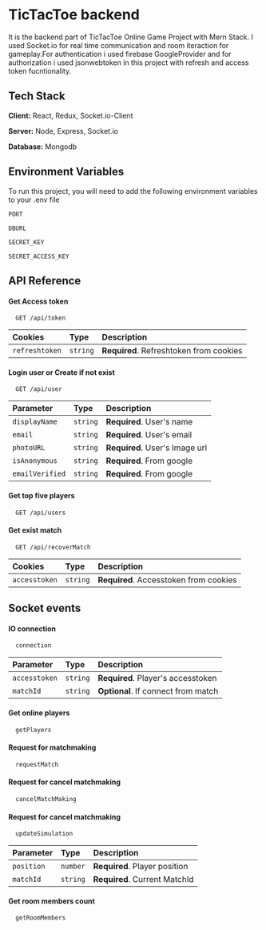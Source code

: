 # TicTacToe backend

It is the backend part of TicTacToe Online Game Project with Mern Stack.
I used Socket.io for real time communication and room iteraction for gameplay.For authentication i used firebase GoogleProvider and for authorization i used jsonwebtoken in this project with refresh and access token fucntionality.


## Tech Stack

**Client:** React, Redux, Socket.io-Client

**Server:** Node, Express, Socket.io

**Database:** Mongodb

## Environment Variables

To run this project, you will need to add the following environment variables to your .env file

`PORT`

`DBURL`

`SECRET_KEY`

`SECRET_ACCESS_KEY`

## API Reference

#### Get Access token

```http
  GET /api/token
```

| Cookies        | Type     | Description                             |
| :------------- | :------- | :-------------------------------------- |
| `refreshtoken` | `string` | **Required**. Refreshtoken from cookies |

#### Login user or Create if not exist

```http
  GET /api/user
```

| Parameter       | Type     | Description                    |
| :-------------- | :------- | :----------------------------- |
| `displayName`   | `string` | **Required**. User's name      |
| `email`         | `string` | **Required**. User's email     |
| `photoURL`      | `string` | **Required**. User's Image url |
| `isAnonymous`   | `string` | **Required**. From google      |
| `emailVerified` | `string` | **Required**. From google      |

#### Get top five players

```http
  GET /api/users
```

#### Get exist match

```http
  GET /api/recoverMatch
```

| Cookies       | Type     | Description                            |
| :------------ | :------- | :------------------------------------- |
| `accesstoken` | `string` | **Required**. Accesstoken from cookies |

## Socket events

#### IO connection

```socket
  connection
```

| Parameter     | Type     | Description                         |
| :------------ | :------- | :---------------------------------- |
| `accesstoken` | `string` | **Required**. Player's accesstoken  |
| `matchId`     | `string` | **Optional**. If connect from match |

#### Get online players

```socket
  getPlayers
```

#### Request for matchmaking

```socket
  requestMatch
```

#### Request for cancel matchmaking

```socket
  cancelMatchMaking
```

#### Request for cancel matchmaking

```socket
  updateSimulation
```

| Parameter  | Type     | Description                   |
| :--------- | :------- | :---------------------------- |
| `position` | `number` | **Required**. Player position |
| `matchId`  | `string` | **Required**. Current MatchId |

#### Get room members count

```socket
  getRoomMembers
```
